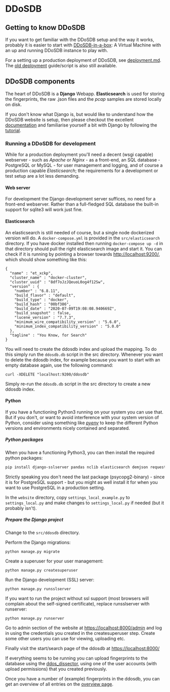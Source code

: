 # DDoSDB

## Getting to know DDoSDB
If you want to get familiar with the DDoSDB setup and the way it works, probably it is easier to start with [DDoSDB-in-a-box](https://github.com/ddos-clearing-house/dddosdb-in-a-box): A Virtual Machine with an up and running DDoSDB instance to play with. 

For a setting up a production deployment of DDoSDB, see [deployment.md](https://github.com/ddos-clearing-house/ddosdb/blob/master/src/deployment.md). The [old deployment](https://github.com/ddos-clearing-house/ddosdb/blob/master/src/deployment-old.md) guide/script is also still available.
## DDoSDB components

The heart of DDoSDB is a **Django** Webapp. **Elasticsearch** is used for storing the fingerprints, the raw .json files and the *pcap* samples are stored locally on disk.

If you don't know what Django is, but would like to understand how the DDoSDB website is setup, then please checkout the excellent [documentation](https://docs.djangoproject.com/en/) and familiarise yourself a bit with Django by following the [tutorial](https://docs.djangoproject.com/en/3.1/intro/tutorial01/). 

### Running a DDoSDB for development
While for a production deployment you'll need a decent (wsgi capable) webserver - such as *Apache* or *Nginx* - as a front-end, an SQL database - PostgreSQL or MySQL - for user management and logging, and of course a production capable *Elasticsearch*; the requirements for a development or test setup are a lot less demanding. 

#### Web server
For development the Django development server suffices, no need for a front-end webserver. Rather than a full-fledged SQL database the built-in support for sqlite3 will work just fine. 

#### Elasticsearch
An elasticsearch is still needed of course, but a single node dockerized version will do. A `docker-compose.yml` is provided in the `src/elasticsearch` directory. If you have docker installed then running `docker-compose up -d` in that directory should pull the right elasticsearch image and start it.
You can check if it is running by pointing a browser towards [http://localhost:9200/](http://localhost:9200/), which should show something like this:

```
{
  "name" : "et_xckp",
  "cluster_name" : "docker-cluster",
  "cluster_uuid" : "8df7oJzJQeuoL0og4f12Sw",
  "version" : {
    "number" : "6.8.11",
    "build_flavor" : "default",
    "build_type" : "docker",
    "build_hash" : "00bf386",
    "build_date" : "2020-07-09T19:08:08.940669Z",
    "build_snapshot" : false,
    "lucene_version" : "7.7.3",
    "minimum_wire_compatibility_version" : "5.6.0",
    "minimum_index_compatibility_version" : "5.0.0"
  },
  "tagline" : "You Know, for Search"
}

```
You will need to create the ddosdb index and upload the mapping. To do this simply run the `ddosdb.db` script in the src directory. 
Whenever you want to delete the ddosdb index, for example because you want to start with an empty database again, use the following command:

```
curl -XDELETE "localhost:9200/ddosdb"
```
Simply re-run the `ddosdb.db` script in the src directory to create a new ddosdb index. 

#### Python
If you have a functioning Python3 running on your system you can use that. But if you don't, or want to avoid interference with your system version of Python, consider using something like [*pyenv*](https://github.com/pyenv/pyenv) to keep the different Python versions and environments nicely contained and separated. 

##### Python packages

When you have a functioning Python3, you can then install the required python packages:

```bash
pip install django-sslserver pandas nclib elasticsearch demjson requests psycopg2-binary
```
Strictly speaking you don't need the last package (psycopg2-binary) - since it is for PostgreSQL support - but you might as well install it for when you want to use PostgreSQL in a production setting.
 
In the `website` directory, copy `settings_local_example.py` to `settings_local.py` and make changes to `settings_local.py` if needed (but it probably isn't).

##### Prepare the Django project

Change to the `src/ddosdb` directory.

Perform the Django migrations:

```
python manage.py migrate
```

Create a superuser for your user management:


```
python manage.py createsuperuser
```

Run the Django development (SSL) server:

```
python manage.py runsslserver
```
If you want to run the project without ssl support (most browsers will complain about the self-signed certificate), replace runsslserver with runserver:
```
python manage.py runserver
```

Go to admin section of the website at [https://localhost:8000/admin](https://localhost:8000/admin) and log in using the credentials you created in the createsuperuser step.
Create some other users you can use for viewing, uploading etc.

Finally visit the start/search page of the ddosdb at [https://localhost:8000/](https://localhost:8000/)


If everything seems to be running you can upload fingerprints to the database using the [ddos_dissector](https://github.com/ddos-clearing-house/ddos_dissector), using one of the user accounts (with upload permissions) that you created previously.

Once you have a number of (example) fingerprints in the ddosdb, you can get an overview of all entries on the [overview page](https://localhost:8000/overview). 
